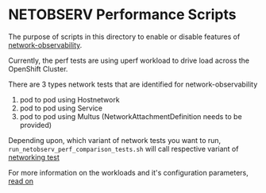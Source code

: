 # NETOBSERV Performance Scripts
The purpose of scripts in this directory to enable or disable features of [network-observability](https://github.com/netobserv/network-observability-operator). 

Currently, the perf tests are using uperf workload to drive load across the OpenShift Cluster.

There are 3 types network tests that are identified for network-observability
1. pod to pod using Hostnetwork
2. pod to pod using Service
3. pod to pod using Multus (NetworkAttachmentDefinition needs to be provided)

Depending upon, which variant of network tests you want to run, `run_netobserv_perf_comparison_tests.sh` will call respective variant of [networking test](https://github.com/cloud-bulldozer/e2e-benchmarking/tree/master/workloads/network-perf)

For more information on the workloads and it's configuration parameters, [read on](https://github.com/cloud-bulldozer/e2e-benchmarking/blob/master/workloads/network-perf/README.md)